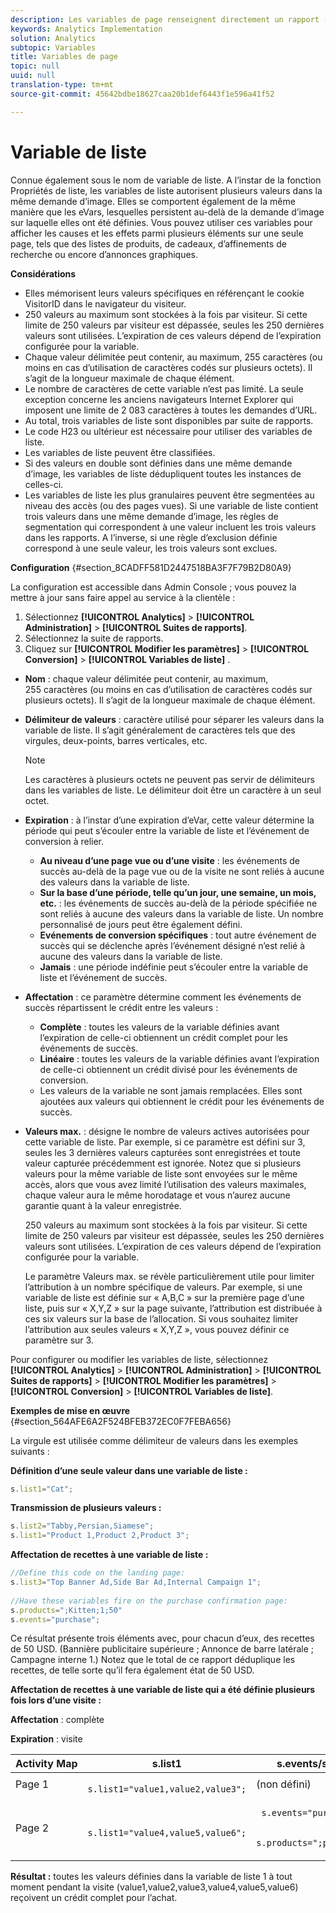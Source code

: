 ```yaml
---
description: Les variables de page renseignent directement un rapport (pageName, props de liste, variables de liste, etc.).
keywords: Analytics Implementation
solution: Analytics
subtopic: Variables
title: Variables de page
topic: null
uuid: null
translation-type: tm+mt
source-git-commit: 45642bdbe18627caa20b1def6443f1e596a41f52

---
```



# Variable de liste

Connue également sous le nom de variable de liste. A l’instar de la fonction Propriétés de liste, les variables de liste autorisent plusieurs valeurs dans la même demande d’image. Elles se comportent également de la même manière que les eVars, lesquelles persistent au-delà de la demande d’image sur laquelle elles ont été définies. Vous pouvez utiliser ces variables pour afficher les causes et les effets parmi plusieurs éléments sur une seule page, tels que des listes de produits, de cadeaux, d’affinements de recherche ou encore d’annonces graphiques.

<!-- 

listN.xml

 -->

**Considérations**

* Elles mémorisent leurs valeurs spécifiques en référençant le cookie VisitorID dans le navigateur du visiteur.
* 250 valeurs au maximum sont stockées à la fois par visiteur. Si cette limite de 250 valeurs par visiteur est dépassée, seules les 250 dernières valeurs sont utilisées. L’expiration de ces valeurs dépend de l’expiration configurée pour la variable.
* Chaque valeur délimitée peut contenir, au maximum, 255 caractères (ou moins en cas d’utilisation de caractères codés sur plusieurs octets). Il s’agit de la longueur maximale de chaque élément.
* Le nombre de caractères de cette variable n’est pas limité. La seule exception concerne les anciens navigateurs Internet Explorer qui imposent une limite de 2 083 caractères à toutes les demandes d’URL.
* Au total, trois variables de liste sont disponibles par suite de rapports.
* Le code H23 ou ultérieur est nécessaire pour utiliser des variables de liste.
* Les variables de liste peuvent être classifiées.
* Si des valeurs en double sont définies dans une même demande d’image, les variables de liste dédupliquent toutes les instances de celles-ci.
* Les variables de liste les plus granulaires peuvent être segmentées au niveau des accès (ou des pages vues). Si une variable de liste contient trois valeurs dans une même demande d’image, les règles de segmentation qui correspondent à une valeur incluent les trois valeurs dans les rapports. A l’inverse, si une règle d’exclusion définie correspond à une seule valeur, les trois valeurs sont exclues.

**Configuration** {#section_8CADFF581D2447518BA3F7F79B2D80A9}

La configuration est accessible dans Admin Console ; vous pouvez la mettre à jour sans faire appel au service à la clientèle :

1. Sélectionnez **[!UICONTROL Analytics]** &gt; **[!UICONTROL Administration]** &gt; **[!UICONTROL Suites de rapports]**.
1. Sélectionnez la suite de rapports.
1. Cliquez sur **[!UICONTROL Modifier les paramètres]** &gt; **[!UICONTROL Conversion]** &gt; **[!UICONTROL Variables de liste]** .

* **Nom** : chaque valeur délimitée peut contenir, au maximum, 255 caractères (ou moins en cas d’utilisation de caractères codés sur plusieurs octets). Il s’agit de la longueur maximale de chaque élément.
* **Délimiteur de valeurs** : caractère utilisé pour séparer les valeurs dans la variable de liste. Il s’agit généralement de caractères tels que des virgules, deux-points, barres verticales, etc.

   >[!NOTE]
   >
   >Les caractères à plusieurs octets ne peuvent pas servir de délimiteurs dans les variables de liste. Le délimiteur doit être un caractère à un seul octet.

* **Expiration** : à l’instar d’une expiration d’eVar, cette valeur détermine la période qui peut s’écouler entre la variable de liste et l’événement de conversion à relier.

   * **Au niveau d’une page vue ou d’une visite** : les événements de succès au-delà de la page vue ou de la visite ne sont reliés à aucune des valeurs dans la variable de liste.
   * **Sur la base d’une période, telle qu’un jour, une semaine, un mois, etc.** : les événements de succès au-delà de la période spécifiée ne sont reliés à aucune des valeurs dans la variable de liste. Un nombre personnalisé de jours peut être également défini.
   * **Evénements de conversion spécifiques** : tout autre événement de succès qui se déclenche après l’événement désigné n’est relié à aucune des valeurs dans la variable de liste.
   * **Jamais** : une période indéfinie peut s’écouler entre la variable de liste et l’événement de succès.

* **Affectation** : ce paramètre détermine comment les événements de succès répartissent le crédit entre les valeurs :

   * **Complète** : toutes les valeurs de la variable définies avant l’expiration de celle-ci obtiennent un crédit complet pour les événements de succès.
   * **Linéaire** : toutes les valeurs de la variable définies avant l’expiration de celle-ci obtiennent un crédit divisé pour les événements de conversion.
   * Les valeurs de la variable ne sont jamais remplacées. Elles sont ajoutées aux valeurs qui obtiennent le crédit pour les événements de succès.

* **Valeurs max.** : désigne le nombre de valeurs actives autorisées pour cette variable de liste. Par exemple, si ce paramètre est défini sur 3, seules les 3 dernières valeurs capturées sont enregistrées et toute valeur capturée précédemment est ignorée. Notez que si plusieurs valeurs pour la même variable de liste sont envoyées sur le même accès, alors que vous avez limité l’utilisation des valeurs maximales, chaque valeur aura le même horodatage et vous n’aurez aucune garantie quant à la valeur enregistrée.

   250 valeurs au maximum sont stockées à la fois par visiteur. Si cette limite de 250 valeurs par visiteur est dépassée, seules les 250 dernières valeurs sont utilisées. L’expiration de ces valeurs dépend de l’expiration configurée pour la variable.

   Le paramètre Valeurs max. se révèle particulièrement utile pour limiter l’attribution à un nombre spécifique de valeurs. Par exemple, si une variable de liste est définie sur « A,B,C » sur la première page d’une liste, puis sur « X,Y,Z » sur la page suivante, l’attribution est distribuée à ces six valeurs sur la base de l’allocation. Si vous souhaitez limiter l’attribution aux seules valeurs « X,Y,Z », vous pouvez définir ce paramètre sur 3.

Pour configurer ou modifier les variables de liste, sélectionnez **[!UICONTROL Analytics]** &gt; **[!UICONTROL Administration]** &gt; **[!UICONTROL Suites de rapports]** &gt; **[!UICONTROL Modifier les paramètres]** &gt; **[!UICONTROL Conversion]** &gt; **[!UICONTROL Variables de liste]**.

**Exemples de mise en œuvre** {#section_564AFE6A2F524BFEB372EC0F7FEBA656}

La virgule est utilisée comme délimiteur de valeurs dans les exemples suivants :

**Définition d’une seule valeur dans une variable de liste :**

```js
s.list1="Cat";
```

**Transmission de plusieurs valeurs :**

```js
s.list2="Tabby,Persian,Siamese"; 
s.list1="Product 1,Product 2,Product 3";
```

**Affectation de recettes à une variable de liste :**

```js
//Define this code on the landing page: 
s.list3="Top Banner Ad,Side Bar Ad,Internal Campaign 1"; 
 
//Have these variables fire on the purchase confirmation page: 
s.products=";Kitten;1;50" 
s.events="purchase";
```

Ce résultat présente trois éléments avec, pour chacun d’eux, des recettes de 50 USD. (Bannière publicitaire supérieure ; Annonce de barre latérale ; Campagne interne 1.) Notez que le total de ce rapport déduplique les recettes, de telle sorte qu’il fera également état de 50 USD.

**Affectation de recettes à une variable de liste qui a été définie plusieurs fois lors d’une visite :**

**Affectation** : complète

**Expiration** : visite

<table id="table_09E1879B44624A858555449E2DC74E69"> 
 <thead> 
  <tr> 
   <th colname="col1" class="entry"> Activity Map </th> 
   <th colname="col2" class="entry"> s.list1 </th> 
   <th colname="col3" class="entry"> s.events/s.products </th> 
  </tr> 
 </thead>
 <tbody> 
  <tr> 
   <td colname="col1"> Page 1 </td> 
   <td colname="col2"> <code> s.list1="value1,value2,value3"; </code> </td> 
   <td colname="col3"> (non défini) </td> 
  </tr> 
  <tr> 
   <td colname="col1"> Page 2 </td> 
   <td colname="col2"> <code> s.list1="value4,value5,value6"; </code> </td> 
   <td colname="col3"> <p> <code> s.events="purchase"; </code> </p> <p> <code> s.products=";product;1;200" </code> </p> </td> 
  </tr> 
 </tbody> 
</table>

**Résultat :** toutes les valeurs définies dans la variable de liste 1 à tout moment pendant la visite (value1,value2,value3,value4,value5,value6) reçoivent un crédit complet pour l’achat.

